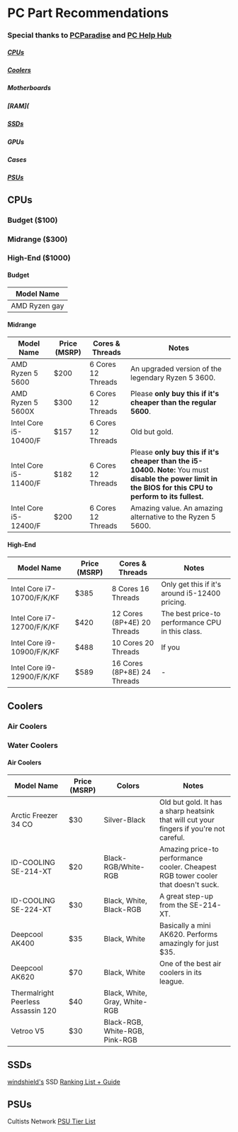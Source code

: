 # PC Part Recommendations

### Special thanks to [PCParadise](https://discord.gg/pcparadise) and [PC Help Hub](https://docs.google.com/presentation/d/1RSXkK6nSBhYbIuJzdbhcuOsKzP1w8auAwaYNd1gGI04/edit?usp=sharing)


##### [CPUs](https://github.com/EmDuck/Tech-Recommendations/blob/main/PC%20PARTS.md#cpus-1)
##### [Coolers](https://github.com/EmDuck/Tech-Recommendations/blob/main/PC%20PARTS.md#coolers-1)
##### Motherboards
##### [RAM](
##### [SSDs](https://github.com/EmDuck/Tech-Recommendations/blob/main/PC%20PARTS.md#ssds-1)
##### GPUs
##### Cases
##### [PSUs](https://github.com/EmDuck/Tech-Recommendations/blob/main/PC%20PARTS.md#psus-1)

## CPUs

### Budget ($100)
### Midrange ($300)
### High-End ($1000)

#### Budget

| Model Name
| ----------------- |
| AMD Ryzen gay

#### Midrange

| Model Name            | Price (MSRP) | Cores & Threads    | Notes
| --------------------- | ------------ | ------------------ | ------------------------------------------------------------------------------------------------- |
| AMD Ryzen 5 5600      | $200         | 6 Cores 12 Threads | An upgraded version of the legendary Ryzen 5 3600.                                                |
| AMD Ryzen 5 5600X     | $300         | 6 Cores 12 Threads | Please **only buy this if it's cheaper than the regular 5600**.                                   |
| Intel Core i5-10400/F | $157         | 6 Cores 12 Threads | Old but gold.                                                                                     |
| Intel Core i5-11400/F | $182         | 6 Cores 12 Threads | Please **only buy this if it's cheaper than the i5-10400.** **Note:** You must **disable the power limit in the BIOS for this CPU to perform to its fullest.** |
| Intel Core i5-12400/F | $200         | 6 Cores 12 Threads | Amazing value. An amazing alternative to the Ryzen 5 5600.                                        |

#### High-End 

| Model Name                 | Price (MSRP) | Cores & Threads                  | Notes
| -------------------------- | ------------ | -------------------------------- | ---------------------------------------------------------
| Intel Core i7-10700/F/K/KF | $385         | 8 Cores 16 Threads               | Only get this if it's around i5-12400 pricing.
| Intel Core i7-12700/F/K/KF | $420         | 12 Cores (8P+4E) 20 Threads      | The best price-to performance CPU in this class.
| Intel Core i9-10900/F/K/KF | $488         | 10 Cores 20 Threads              | If you 
| Intel Core i9-12900/F/K/KF | $589         | 16 Cores (8P+8E) 24 Threads      | -

## Coolers

### Air Coolers
### Water Coolers

#### Air Coolers

| Model Name                         | Price (MSRP) | Colors  | Notes
| ---------------------------------- | ------------ | ------- | ----------------------------------------------------------------------------------------------------- |
| Arctic Freezer 34 CO               | $30          | Silver-Black                   | Old but gold. It has a sharp heatsink that will cut your fingers if you're not careful.
| ID-COOLING SE-214-XT               | $20          | Black-RGB/White-RGB            | Amazing price-to performance cooler. Cheapest RGB tower cooler that doesn't suck.
| ID-COOLING SE-224-XT               | $30          | Black, White, Black-RGB        | A great step-up from the SE-214-XT.
| Deepcool AK400                     | $35          | Black, White                   | Basically a mini AK620. Performs amazingly for just $35.
| Deepcool AK620                     | $70          | Black, White                   | One of the best air coolers in its league.
| Thermalright Peerless Assassin 120 | $40          | Black, White, Gray, White-RGB  | 
| Vetroo V5                          | $30          | Black-RGB, White-RGB, Pink-RGB |


## SSDs

[windshield's](https://github.com/windshields) SSD [Ranking List + Guide](https://github.com/windshields/stoRAGE-consumer-SSD-buying-guide/blob/main/SSD%20tier%20list.md)

## PSUs

Cultists Network [PSU Tier List](https://cultists.network/140/psu-tier-list/)



